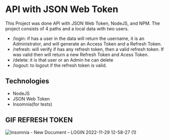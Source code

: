 # API with JSON Web Token

This Project was done API with JSON Web Token, NodeJS, and NPM. The project consists of 4 paths and a local data with two users.
- /login: if has a user in the data will return the username, it is an Administrator, and will generate an Access Token and a Refresh Token.
- /refresh: will verify if has any refresh token, then a valid refresh token. If was valid then will return a  new Refresh Token and  Acess Token.
- /delete: it is that user or an Admin he can delete 
- /logout: to logout if the refresh token is valid.

## Technologies

- NodeJS
- JSON Web Token
- Insomnia(for tests)


## GIF REFRESH TOKEN
![Insomnia - New Document – LOGIN 2022-11-29 12-58-27 (1)](https://user-images.githubusercontent.com/88905492/215792358-f2e1761c-5e5a-4f23-85ea-5eb35217b671.gif)
